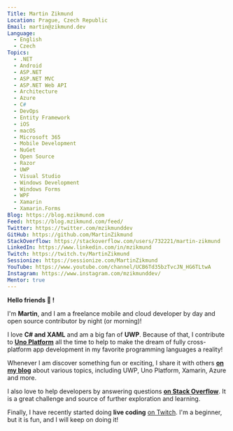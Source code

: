 ```yaml
---
Title: Martin Zikmund
Location: Prague, Czech Republic
Email: martin@zikmund.dev
Language:
  - English
  - Czech
Topics:
  - .NET
  - Android
  - ASP.NET
  - ASP.NET MVC
  - ASP.NET Web API
  - Architecture
  - Azure
  - C#
  - DevOps
  - Entity Framework
  - iOS
  - macOS
  - Microsoft 365
  - Mobile Development
  - NuGet
  - Open Source
  - Razor
  - UWP
  - Visual Studio
  - Windows Development
  - Windows Forms
  - WPF
  - Xamarin
  - Xamarin.Forms
Blog: https://blog.mzikmund.com
Feed: https://blog.mzikmund.com/feed/
Twitter: https://twitter.com/mzikmunddev
GitHub: https://github.com/MartinZikmund
StackOverflow: https://stackoverflow.com/users/732221/martin-zikmund
LinkedIn: https://www.linkedin.com/in/mzikmund
Twitch: https://twitch.tv/MartinZikmund
Sessionize: https://sessionize.com/MartinZikmund
YouTube: https://www.youtube.com/channel/UCB6Td35bzTvcJN_HG6TLtwA
Instagram: https://www.instagram.com/mzikmunddev/
Mentor: true
---
```

**Hello friends 👋 !**

I'm **Martin**, and I am a freelance mobile and cloud developer by day and open source contributor by night (or morning)!

I love **C# and XAML** and am a big fan of **UWP**. Because of that, I contribute to [**Uno Platform**](https://github.com/unoplatform/uno/) all the time to help to make the dream of fully cross-platform app development in my favorite programming languages a reality!

Whenever I am discover something fun or exciting, I share it with others [**on my blog**](https://blog.mzikmund.com) about various topics, including UWP, Uno Platform, Xamarin, Azure and more.

I also love to help developers by answering questions [**on Stack Overflow**](https://stackoverflow.com/users/732221/martin-zikmund). It is a great challenge and source of further exploration and learning.

Finally, I have recently started doing **live coding** [on Twitch](http://twitch.tv/martinzikmund). I'm a beginner, but it is fun, and I will keep on doing it!
